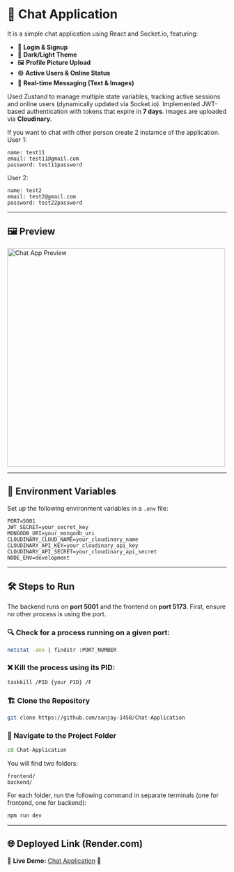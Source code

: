 
# 🚀 Chat Application

It is a simple chat application using React and Socket.io, featuring:

- 🔑 **Login & Signup**
- 🎨 **Dark/Light Theme**
- 🖼 **Profile Picture Upload**
- 🟢 **Active Users & Online Status**
- 💬 **Real-time Messaging (Text & Images)**

Used Zustand to manage multiple state variables, tracking active sessions and online users (dynamically updated via Socket.io). Implemented JWT-based authentication with tokens that expire in **7 days**. Images are uploaded via **Cloudinary**.

If you want to chat with other person create 2 instamce of the application.
User 1:
```
name: test11
email: test11@gmail.com
password: test11password
```

User 2:
```
name: test2
email: test2@gmail.com
password: test22password
```

---

## 🖼 Preview
<img src="https://github.com/user-attachments/assets/140d84ea-64db-4f66-891f-a8c1d9d40581" width="500" alt="Chat App Preview">


---

## 🔧 Environment Variables
Set up the following environment variables in a `.env` file:

```
PORT=5001
JWT_SECRET=your_secret_key
MONGODB_URI=your_mongodb_uri
CLOUDINARY_CLOUD_NAME=your_cloudinary_name
CLOUDINARY_API_KEY=your_cloudinary_api_key
CLOUDINARY_API_SECRET=your_cloudinary_api_secret
NODE_ENV=development
```

---

## 🛠 Steps to Run
The backend runs on **port 5001** and the frontend on **port 5173**. First, ensure no other process is using the port.

### 🔍 Check for a process running on a given port:
```sh
netstat -ano | findstr :PORT_NUMBER
```

### ❌ Kill the process using its PID:
```sh
taskkill /PID {your_PID} /F
```

### 🏗 Clone the Repository
```sh
git clone https://github.com/sanjay-1458/Chat-Application
```

### 📂 Navigate to the Project Folder
```sh
cd Chat-Application
```

You will find two folders:
```
frontend/
backend/
```

For each folder, run the following command in separate terminals (one for frontend, one for backend):
```sh
npm run dev
```

---

## 🌐 Deployed Link (Render.com)
🔗 **Live Demo:** [Chat Application](https://chat-application-sr6e.onrender.com/) 🚀

